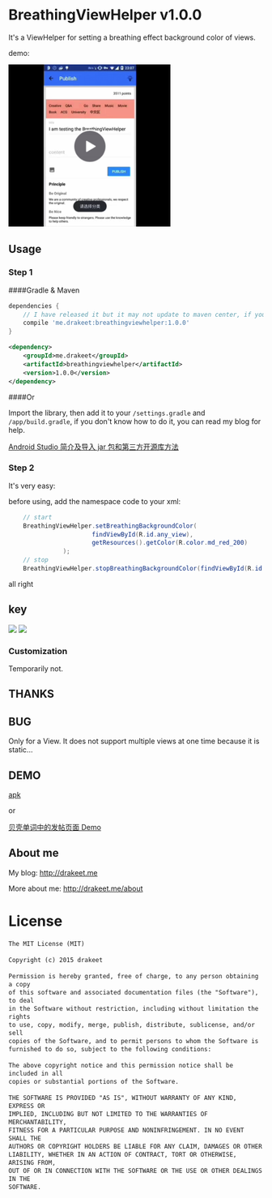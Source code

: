 # BreathingViewHelper v1.0.0

It's a ViewHelper for setting a breathing effect background color of views.

demo:

<a href="http://weibo.com/2263023493/Cmg2jze68?type=comment" target=_blank><img src="demo.png" height=320 width=320 border=0 TWFFAN="done"></img></a>

## Usage
### Step 1
####Gradle & Maven
```groovy
dependencies {
    // I have released it but it may not update to maven center, if your maven can not find it, wait a moment please.
    compile 'me.drakeet:breathingviewhelper:1.0.0'
}
```

```xml
<dependency>
    <groupId>me.drakeet</groupId>
    <artifactId>breathingviewhelper</artifactId>
    <version>1.0.0</version>
</dependency>
```


####Or

Import the library, then add it to your `/settings.gradle` and `/app/build.gradle`, if you don't know how to do it, you can read my blog for help.

[Android Studio 简介及导入 jar 包和第三方开源库方法](http://drakeet.me/android-studio)

### Step 2

It's very easy:

before using, add the namespace code to your xml:
```java
    // start
    BreathingViewHelper.setBreathingBackgroundColor(
                       findViewById(R.id.any_view),
                       getResources().getColor(R.color.md_red_200)
               );
    // stop
    BreathingViewHelper.stopBreathingBackgroundColor(findViewById(R.id.any_view));
```

all right

## key

<img src="http://isux.tencent.com/wp-content/uploads/2014/08/20140807172313930.png"/>
<img src="http://isux.tencent.com/wp-content/uploads/2014/08/20140807173251857.png"/>

### Customization

Temporarily not.

## THANKS


## BUG

Only for a View. It does not support multiple views at one time because it is static...

## DEMO

[apk](/sample/sample-debug.apk)

or

[贝壳单词中的发帖页面 Demo](http://www.beikedanci.com)

## About me

My blog: http://drakeet.me

More about me: http://drakeet.me/about

License
============

    The MIT License (MIT)

    Copyright (c) 2015 drakeet

    Permission is hereby granted, free of charge, to any person obtaining a copy
    of this software and associated documentation files (the "Software"), to deal
    in the Software without restriction, including without limitation the rights
    to use, copy, modify, merge, publish, distribute, sublicense, and/or sell
    copies of the Software, and to permit persons to whom the Software is
    furnished to do so, subject to the following conditions:

    The above copyright notice and this permission notice shall be included in all
    copies or substantial portions of the Software.

    THE SOFTWARE IS PROVIDED "AS IS", WITHOUT WARRANTY OF ANY KIND, EXPRESS OR
    IMPLIED, INCLUDING BUT NOT LIMITED TO THE WARRANTIES OF MERCHANTABILITY,
    FITNESS FOR A PARTICULAR PURPOSE AND NONINFRINGEMENT. IN NO EVENT SHALL THE
    AUTHORS OR COPYRIGHT HOLDERS BE LIABLE FOR ANY CLAIM, DAMAGES OR OTHER
    LIABILITY, WHETHER IN AN ACTION OF CONTRACT, TORT OR OTHERWISE, ARISING FROM,
    OUT OF OR IN CONNECTION WITH THE SOFTWARE OR THE USE OR OTHER DEALINGS IN THE
    SOFTWARE.
